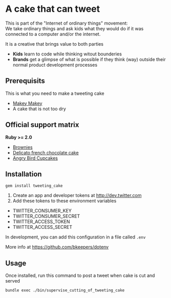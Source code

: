 # A cake that can tweet

This is part of the "Internet of ordinary things" movement:  
We take ordinary things and ask kids what they would do if it was connected to a computer and/or the internet.

It is a creative that brings value to both parties
* __Kids__ learn to code while thinking witout bounderies
* __Brands__ get a glimpse of what is possible if they think (way) outside their normal product development processes 

## Prerequisits
This is what you need to make a tweeting cake
* [Makey Makey](http://makeymakey.com/)
* A cake that is not too dry

## Official support matrix

__Ruby >= 2.0__
* [Brownies](http://www.bbcgoodfood.com/recipes/1223/bestever-brownies)
* [Delicato french chocolate cake](http://www.delicato.se/48/74/Fransk-Chokladtarta.html)
* [Angry Bird Cupcakes](http://thecraftingchicks.com/2011/03/angry-birds-cupcakes.html)

## Installation
```gem install tweeting_cake```

1. Create an app and developer tokens at http://dev.twitter.com
2. Add these tokens to these environment variables
  * TWITTER_CONSUMER_KEY
  * TWITTER_CONSUMER_SECRET
  * TWITTER_ACCESS_TOKEN
  * TWITTER_ACCESS_SECRET

In development, you can add this configuration in a file called `.env`

More info at https://github.com/bkeepers/dotenv

## Usage
Once installed, run this command to post a tweet when cake is cut and served
```bash
bundle exec ./bin/supervise_cutting_of_tweeting_cake
 ```

